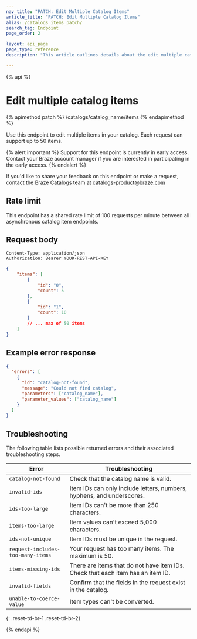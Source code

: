 ```yaml
---
nav_title: "PATCH: Edit Multiple Catalog Items"
article_title: "PATCH: Edit Multiple Catalog Items"
alias: /catalogs_items_patch/
search_tag: Endpoint
page_order: 2

layout: api_page
page_type: reference
description: "This article outlines details about the edit multiple catalog items Braze endpoint."

---
```

{% api %}
# Edit multiple catalog items
{% apimethod patch %}
/catalogs/catalog_name/items
{% endapimethod %}

Use this endpoint to edit multiple items in your catalog. Each request can support up to 50 items.

{% alert important %}
Support for this endpoint is currently in early access. Contact your Braze account manager if you are interested in participating in the early access.
{% endalert %}

If you'd like to share your feedback on this endpoint or make a request, contact the Braze Catalogs team at [catalogs-product@braze.com](mailto:catalogs-product@braze.com)

## Rate limit

This endpoint has a shared rate limit of 100 requests per minute between all asynchronous catalog item endpoints.

## Request body

```
Content-Type: application/json
Authorization: Bearer YOUR-REST-API-KEY
```

```json
{
    "items": [
        {
            "id": "0",
            "count": 5
        },
        {
            "id": "1",
            "count": 10
        }
        // ... max of 50 items
    ]
}
```

## Example error response 

```json
{
  "errors": [
    {
      "id": "catalog-not-found",
      "message": "Could not find catalog",
      "parameters": ["catalog_name"],
      "parameter_values": ["catalog_name"]
    }
  ]
}
```

## Troubleshooting

The following table lists possible returned errors and their associated troubleshooting steps.

| Error | Troubleshooting |
| --- | --- |
| `catalog-not-found` | Check that the catalog name is valid. |
| `invalid-ids` | Item IDs can only include letters, numbers, hyphens, and underscores. |
| `ids-too-large` | Item IDs can't be more than 250 characters. |
| `items-too-large` | Item values can't exceed 5,000 characters. |
| `ids-not-unique` | Item IDs must be unique in the request. |
| `request-includes-too-many-items` | Your request has too many items. The maximum is 50. |
| `items-missing-ids` | There are items that do not have item IDs. Check that each item has an item ID. |
| `invalid-fields` | Confirm that the fields in the request exist in the catalog. |
| `unable-to-coerce-value` | Item types can't be converted. |
{: .reset-td-br-1 .reset-td-br-2}

{% endapi %}